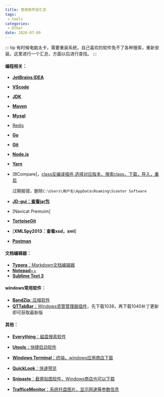 ```yaml
---
title: 常用软件安汇总
tags:
 - tools
categories: 
 - Other
date: 2020-07-09
---
```


::: tip
有时候电脑太卡，需要重装系统，自己喜欢的软件免不了各种搜索，重新安装。这里进行一个汇总，方面以后进行查找。
:::

<!-- more -->

#### 编程相关：

* [**JetBrains IDEA**](https://www.jetbrains.com/products.html#type=ide)

* [**VScode**](https://code.visualstudio.com/)

* **[JDK](http://www.oracle.com/technetwork/java/javase/downloads/index.html)**

* **[Maven](http://maven.apache.org/download.cgi)**

* **[Mysql](https://dev.mysql.com/downloads/installer/)**

* [Redis](https://github.com/tporadowski/redis/releases)

* [**Go**](https://golang.google.cn/dl/)

* [**Git**](https://git-scm.com/)

* [**Node.js**](https://nodejs.org/zh-cn/download/)

* [**Yarn**](https://www.jianshu.com/go-wild?ac=2&url=https%3A%2F%2Fclassic.yarnpkg.com%2Flatest.msi)

* [BCompare]，[class反编译插件,选择对应版本，搜索class，下载，导入，重启](http://www.scootersoftware.com/download.php?zz=moreformats)

  过期报错，删除`C:\Users\用户名\AppData\Roaming\Scooter Software`

* [**JD-gui：查看jar包**](https://github.com/java-decompiler/jd-gui/releases)

* [Navicat Premuim]

* [**TortoiseGit**](https://tortoisegit.org/download/)

* [**XMLSpy2013：查看xsd，xml**]

* [**Postman**](https://www.postman.com/downloads/)

#### 文档编辑器：

* [**Typora**：Markdown文档编辑器](https://www.typora.io/)
* [**Notepad**++](https://notepad-plus-plus.org/downloads/)
* [**Sublime Text 3**](https://www.sublimetext.com/)

#### windows常用软件：

* [**BandZip**: 压缩软件](http://www.bandisoft.com/)
* [**QTTabBar**：Windows资管管理器插件](http://qttabbar.wikidot.com/)，先下载1038，再下载1040补丁更新即可获取最新版

#### 其他：

* [**Everything**：磁盘搜索软件](https://www.voidtools.com/zh-cn/)

* [**Utools**：快捷启动软件](https://www.u.tools/)

* [**Windows Terminal**：终端，windows应用商店下载]()

* [**QuickLook**：快速预览](https://github.com/QL-Win/QuickLook/releases)

* [**Snipaste**：截屏贴图软件，Windows商店也可以下载](https://www.snipaste.com/)

* [**TrafficeMonitor**：系统托盘图片，显示网速等参数信息]()

